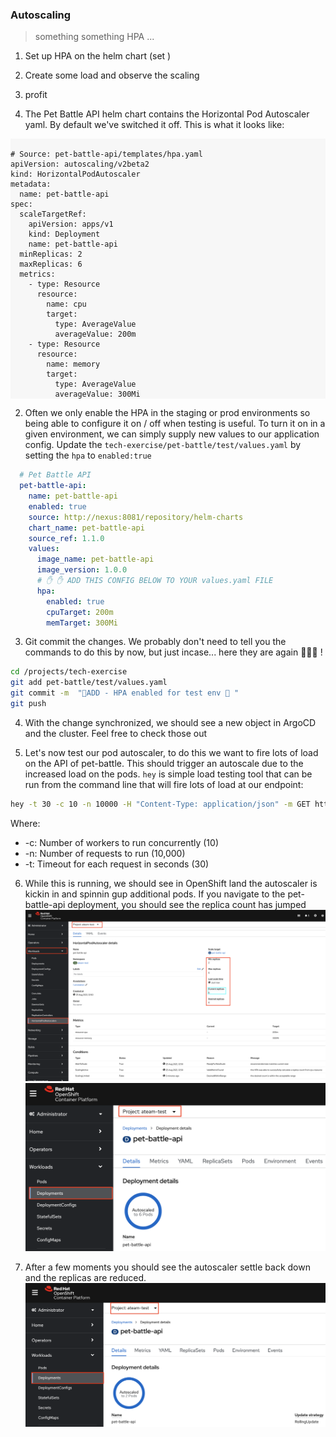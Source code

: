 ### Autoscaling
> something something HPA ... 

1. Set up HPA on the helm chart (set )
2. Create some load and observe the scaling
3. profit


1. The Pet Battle API helm chart contains the Horizontal Pod Autoscaler yaml. By default we've switched it off. This is what it looks like:

<div class="highlight" style="background: #f7f7f7">
<pre><code class="language-yaml">
# Source: pet-battle-api/templates/hpa.yaml
apiVersion: autoscaling/v2beta2
kind: HorizontalPodAutoscaler
metadata:
  name: pet-battle-api
spec:
  scaleTargetRef:
    apiVersion: apps/v1
    kind: Deployment
    name: pet-battle-api
  minReplicas: 2
  maxReplicas: 6
  metrics:
    - type: Resource
      resource:
        name: cpu
        target:
          type: AverageValue
          averageValue: 200m
    - type: Resource
      resource:
        name: memory
        target:
          type: AverageValue
          averageValue: 300Mi
</code></pre></div>

2.  Often we only enable the HPA in the staging or prod environments so being able to configure it on / off when testing is useful. To turn it on in a given environment, we can simply supply new values to our application config. Update the `tech-exercise/pet-battle/test/values.yaml` by setting the `hpa` to `enabled:true`
```yaml
  # Pet Battle API
  pet-battle-api:
    name: pet-battle-api
    enabled: true
    source: http://nexus:8081/repository/helm-charts
    chart_name: pet-battle-api
    source_ref: 1.1.0
    values:
      image_name: pet-battle-api
      image_version: 1.0.0
      # ✋ ✋ ADD THIS CONFIG BELOW TO YOUR values.yaml FILE 
      hpa:
        enabled: true
        cpuTarget: 200m
        memTarget: 300Mi
```

3. Git commit the changes. We probably don't need to tell you the commands to do this by now, but just incase... here they are again 🐎🐎🐎 ! 
```bash
cd /projects/tech-exercise
git add pet-battle/test/values.yaml
git commit -m  "🐎ADD - HPA enabled for test env 🐎 "
git push
```

4. With the change synchronized, we should see a new object in ArgoCD and the cluster. Feel free to check those out

5. Let's now test our pod autoscaler, to do this we want to fire lots of load on the API of pet-battle. This should trigger an autoscale due to the increased load on the pods. `hey` is simple load testing tool that can be run from the command line that will fire lots of load at our endpoint:
```bash
hey -t 30 -c 10 -n 10000 -H "Content-Type: application/json" -m GET https://$(oc get route/pet-battle-api -n ${TEAM_NAME}-test --template='{{.spec.host}}')/cats 
```
Where:
* -c: Number of workers to run concurrently (10)
* -n: Number of requests to run (10,000)
* -t: Timeout for each request in seconds (30)

6. While this is running, we should see in OpenShift land the autoscaler is kickin in and spinnin gup additional pods. If you navigate to the pet-battle-api deployment, you should see the replica count has jumped
![petbattle-api-hpa](./images/petbattle-api-hpa.png)
![petbattle-api-deployment](./images/petbattle-api-deployment.png)

7. After a few moments you should see the autoscaler settle back down and the replicas are reduced.
![petbattle-api-scale-down](./images/petbattle-api-scale-down.png)
